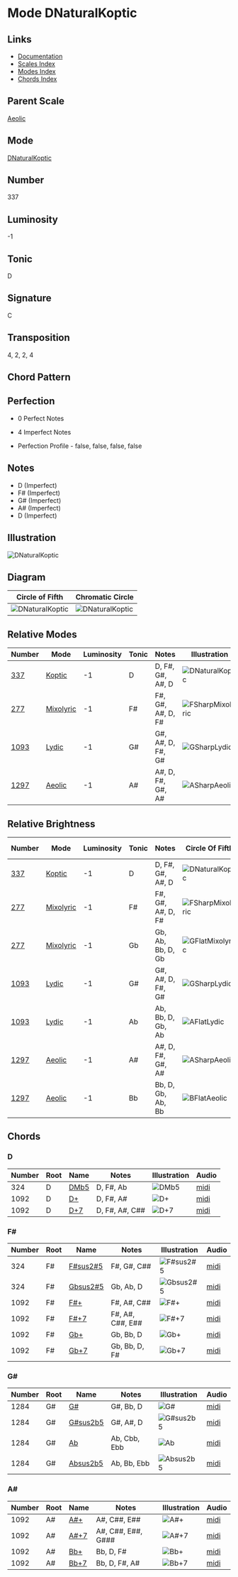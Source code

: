 # Mode DNaturalKoptic

## Links

- [Documentation](README.md)
- [Scales Index](Scales.md)
- [Modes Index](Modes.md)
- [Chords Index](Chords.md)

## Parent Scale

[Aeolic](ScaleAeolic.md)

## Mode

[DNaturalKoptic](ModeDNaturalKoptic.md)

## Number

337

## Luminosity

-1

## Tonic

D

## Signature

C

## Transposition

4, 2, 2, 4

## Chord Pattern



## Perfection

 - 0 Perfect Notes

 - 4 Imperfect Notes

 - Perfection Profile - false, false, false, false

## Notes

- D (Imperfect)
- F# (Imperfect)
- G# (Imperfect)
- A# (Imperfect)
- D (Imperfect)

## Illustration

![DNaturalKoptic](ModeDNaturalKoptic.png)

## Diagram

| Circle of Fifth | Chromatic Circle |
|-----------------|------------------|
| ![DNaturalKoptic](CircleOfFifthModeDNaturalKoptic.svg) | ![DNaturalKoptic](ChromaticCircleModeDNaturalKoptic.svg) |
## Relative Modes

| Number | Mode | Luminosity | Tonic | Notes | Illustration |
|--------|------|------------|-------|-------|--------------|
| [337](https://ianring.com/musictheory/scales/337) | [Koptic](ModeKoptic.md) | -1 | D | D, F#, G#, A#, D | ![DNaturalKoptic](ModeDNaturalKoptic.png) |
| [277](https://ianring.com/musictheory/scales/277) | [Mixolyric](ModeMixolyric.md) | -1 | F# | F#, G#, A#, D, F# | ![FSharpMixolyric](ModeFSharpMixolyric.png) |
| [1093](https://ianring.com/musictheory/scales/1093) | [Lydic](ModeLydic.md) | -1 | G# | G#, A#, D, F#, G# | ![GSharpLydic](ModeGSharpLydic.png) |
| [1297](https://ianring.com/musictheory/scales/1297) | [Aeolic](ModeAeolic.md) | -1 | A# | A#, D, F#, G#, A# | ![ASharpAeolic](ModeASharpAeolic.png) |
## Relative Brightness

| Number | Mode | Luminosity | Tonic | Notes | Circle Of Fifth | Chromatic Circle |
|--------|------|------------|-------|-------|-----------------|------------------|
| [337](https://ianring.com/musictheory/scales/337) | [Koptic](ModeKoptic.md) | -1 | D | D, F#, G#, A#, D | ![DNaturalKoptic](CircleOfFifthModeDNaturalKoptic.svg) | ![DNaturalKoptic](ChromaticCircleModeDNaturalKoptic.svg) |
| [277](https://ianring.com/musictheory/scales/277) | [Mixolyric](ModeMixolyric.md) | -1 | F# | F#, G#, A#, D, F# | ![FSharpMixolyric](CircleOfFifthModeFSharpMixolyric.svg) | ![FSharpMixolyric](ChromaticCircleModeFSharpMixolyric.svg) |
| [277](https://ianring.com/musictheory/scales/277) | [Mixolyric](ModeMixolyric.md) | -1 | Gb | Gb, Ab, Bb, D, Gb | ![GFlatMixolyric](CircleOfFifthModeGFlatMixolyric.svg) | ![GFlatMixolyric](ChromaticCircleModeGFlatMixolyric.svg) |
| [1093](https://ianring.com/musictheory/scales/1093) | [Lydic](ModeLydic.md) | -1 | G# | G#, A#, D, F#, G# | ![GSharpLydic](CircleOfFifthModeGSharpLydic.svg) | ![GSharpLydic](ChromaticCircleModeGSharpLydic.svg) |
| [1093](https://ianring.com/musictheory/scales/1093) | [Lydic](ModeLydic.md) | -1 | Ab | Ab, Bb, D, Gb, Ab | ![AFlatLydic](CircleOfFifthModeAFlatLydic.svg) | ![AFlatLydic](ChromaticCircleModeAFlatLydic.svg) |
| [1297](https://ianring.com/musictheory/scales/1297) | [Aeolic](ModeAeolic.md) | -1 | A# | A#, D, F#, G#, A# | ![ASharpAeolic](CircleOfFifthModeASharpAeolic.svg) | ![ASharpAeolic](ChromaticCircleModeASharpAeolic.svg) |
| [1297](https://ianring.com/musictheory/scales/1297) | [Aeolic](ModeAeolic.md) | -1 | Bb | Bb, D, Gb, Ab, Bb | ![BFlatAeolic](CircleOfFifthModeBFlatAeolic.svg) | ![BFlatAeolic](ChromaticCircleModeBFlatAeolic.svg) |

## Chords

### D

| Number | Root | Name | Notes | Illustration | Audio |
|--------|------|------|-------|--------------|-------|
| 324 | D | [DMb5](ChordDNaturalMajorFlatFifth.md) | D, F#, Ab | ![DMb5](ChordDNaturalMajorFlatFifthRootPosition.png) | [midi](ChordDNaturalMajorFlatFifthRootPosition.mid) |
| 1092 | D | [D+](ChordDNaturalAugmented.md) | D, F#, A# | ![D+](ChordDNaturalAugmentedRootPosition.png) | [midi](ChordDNaturalAugmentedRootPosition.mid) |
| 1092 | D | [D+7](ChordDNaturalAugmentedAugmentedSeventh.md) | D, F#, A#, C## | ![D+7](ChordDNaturalAugmentedAugmentedSeventhRootPosition.png) | [midi](ChordDNaturalAugmentedAugmentedSeventhRootPosition.mid) |

### F#

| Number | Root | Name | Notes | Illustration | Audio |
|--------|------|------|-------|--------------|-------|
| 324 | F# | [F#sus2#5](ChordFSharpSuspendedSecondSharpFifth.md) | F#, G#, C## | ![F#sus2#5](ChordFSharpSuspendedSecondSharpFifthRootPosition.png) | [midi](ChordFSharpSuspendedSecondSharpFifthRootPosition.mid) |
| 324 | F# | [Gbsus2#5](ChordGFlatSuspendedSecondSharpFifth.md) | Gb, Ab, D | ![Gbsus2#5](ChordGFlatSuspendedSecondSharpFifthRootPosition.png) | [midi](ChordGFlatSuspendedSecondSharpFifthRootPosition.mid) |
| 1092 | F# | [F#+](ChordFSharpAugmented.md) | F#, A#, C## | ![F#+](ChordFSharpAugmentedRootPosition.png) | [midi](ChordFSharpAugmentedRootPosition.mid) |
| 1092 | F# | [F#+7](ChordFSharpAugmentedAugmentedSeventh.md) | F#, A#, C##, E## | ![F#+7](ChordFSharpAugmentedAugmentedSeventhRootPosition.png) | [midi](ChordFSharpAugmentedAugmentedSeventhRootPosition.mid) |
| 1092 | F# | [Gb+](ChordGFlatAugmented.md) | Gb, Bb, D | ![Gb+](ChordGFlatAugmentedRootPosition.png) | [midi](ChordGFlatAugmentedRootPosition.mid) |
| 1092 | F# | [Gb+7](ChordGFlatAugmentedAugmentedSeventh.md) | Gb, Bb, D, F# | ![Gb+7](ChordGFlatAugmentedAugmentedSeventhRootPosition.png) | [midi](ChordGFlatAugmentedAugmentedSeventhRootPosition.mid) |

### G#

| Number | Root | Name | Notes | Illustration | Audio |
|--------|------|------|-------|--------------|-------|
| 1284 | G# | [G#](ChordGSharpDiminishedFlatThird.md) | G#, Bb, D | ![G#](ChordGSharpDiminishedFlatThirdRootPosition.png) | [midi](ChordGSharpDiminishedFlatThirdRootPosition.mid) |
| 1284 | G# | [G#sus2b5](ChordGSharpSuspendedSecondFlatFifth.md) | G#, A#, D | ![G#sus2b5](ChordGSharpSuspendedSecondFlatFifthRootPosition.png) | [midi](ChordGSharpSuspendedSecondFlatFifthRootPosition.mid) |
| 1284 | G# | [Ab](ChordAFlatDiminishedFlatThird.md) | Ab, Cbb, Ebb | ![Ab](ChordAFlatDiminishedFlatThirdRootPosition.png) | [midi](ChordAFlatDiminishedFlatThirdRootPosition.mid) |
| 1284 | G# | [Absus2b5](ChordAFlatSuspendedSecondFlatFifth.md) | Ab, Bb, Ebb | ![Absus2b5](ChordAFlatSuspendedSecondFlatFifthRootPosition.png) | [midi](ChordAFlatSuspendedSecondFlatFifthRootPosition.mid) |

### A#

| Number | Root | Name | Notes | Illustration | Audio |
|--------|------|------|-------|--------------|-------|
| 1092 | A# | [A#+](ChordASharpAugmented.md) | A#, C##, E## | ![A#+](ChordASharpAugmentedRootPosition.png) | [midi](ChordASharpAugmentedRootPosition.mid) |
| 1092 | A# | [A#+7](ChordASharpAugmentedAugmentedSeventh.md) | A#, C##, E##, G### | ![A#+7](ChordASharpAugmentedAugmentedSeventhRootPosition.png) | [midi](ChordASharpAugmentedAugmentedSeventhRootPosition.mid) |
| 1092 | A# | [Bb+](ChordBFlatAugmented.md) | Bb, D, F# | ![Bb+](ChordBFlatAugmentedRootPosition.png) | [midi](ChordBFlatAugmentedRootPosition.mid) |
| 1092 | A# | [Bb+7](ChordBFlatAugmentedAugmentedSeventh.md) | Bb, D, F#, A# | ![Bb+7](ChordBFlatAugmentedAugmentedSeventhRootPosition.png) | [midi](ChordBFlatAugmentedAugmentedSeventhRootPosition.mid) |

